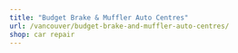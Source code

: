 ```yaml
---
title: "Budget Brake & Muffler Auto Centres"
url: /vancouver/budget-brake-and-muffler-auto-centres/
shop: car repair
---
```

